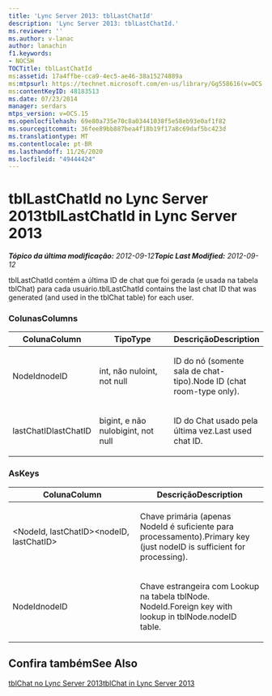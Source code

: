 ```yaml
---
title: 'Lync Server 2013: tblLastChatId'
description: 'Lync Server 2013: tblLastChatId.'
ms.reviewer: ''
ms.author: v-lanac
author: lanachin
f1.keywords:
- NOCSH
TOCTitle: tblLastChatId
ms:assetid: 17a4ffbe-cca9-4ec5-ae46-38a15274889a
ms:mtpsurl: https://technet.microsoft.com/en-us/library/Gg558616(v=OCS.15)
ms:contentKeyID: 48183513
ms.date: 07/23/2014
manager: serdars
mtps_version: v=OCS.15
ms.openlocfilehash: 69e80a735e70c8a03441038f5e58eb93e0af1f82
ms.sourcegitcommit: 36fee89bb887bea4f18b19f17a8c69daf5bc423d
ms.translationtype: MT
ms.contentlocale: pt-BR
ms.lasthandoff: 11/26/2020
ms.locfileid: "49444424"
---
```

# <a name="tbllastchatid-in-lync-server-2013"></a><span data-ttu-id="f4af4-103">tblLastChatId no Lync Server 2013</span><span class="sxs-lookup"><span data-stu-id="f4af4-103">tblLastChatId in Lync Server 2013</span></span>

<div data-xmlns="http://www.w3.org/1999/xhtml">

<div class="topic" data-xmlns="http://www.w3.org/1999/xhtml" data-msxsl="urn:schemas-microsoft-com:xslt" data-cs="https://msdn.microsoft.com/">

<div data-asp="https://msdn2.microsoft.com/asp">



</div>

<div id="mainSection">

<div id="mainBody"><span data-ttu-id="f4af4-104">

<span> </span></span><span class="sxs-lookup"><span data-stu-id="f4af4-104">

<span> </span></span></span>

<span data-ttu-id="f4af4-105">_**Tópico da última modificação:** 2012-09-12_</span><span class="sxs-lookup"><span data-stu-id="f4af4-105">_**Topic Last Modified:** 2012-09-12_</span></span>

<span data-ttu-id="f4af4-106">tblLastChatId contém a última ID de chat que foi gerada (e usada na tabela tblChat) para cada usuário.</span><span class="sxs-lookup"><span data-stu-id="f4af4-106">tblLastChatId contains the last chat ID that was generated (and used in the tblChat table) for each user.</span></span>

### <a name="columns"></a><span data-ttu-id="f4af4-107">Colunas</span><span class="sxs-lookup"><span data-stu-id="f4af4-107">Columns</span></span>

<table>
<colgroup>
<col style="width: 33%" />
<col style="width: 33%" />
<col style="width: 33%" />
</colgroup>
<thead>
<tr class="header">
<th><span data-ttu-id="f4af4-108">Coluna</span><span class="sxs-lookup"><span data-stu-id="f4af4-108">Column</span></span></th>
<th><span data-ttu-id="f4af4-109">Tipo</span><span class="sxs-lookup"><span data-stu-id="f4af4-109">Type</span></span></th>
<th><span data-ttu-id="f4af4-110">Descrição</span><span class="sxs-lookup"><span data-stu-id="f4af4-110">Description</span></span></th>
</tr>
</thead>
<tbody>
<tr class="odd">
<td><p><span data-ttu-id="f4af4-111">NodeId</span><span class="sxs-lookup"><span data-stu-id="f4af4-111">nodeID</span></span></p></td>
<td><p><span data-ttu-id="f4af4-112">int, não nulo</span><span class="sxs-lookup"><span data-stu-id="f4af4-112">int, not null</span></span></p></td>
<td><p><span data-ttu-id="f4af4-113">ID do nó (somente sala de chat-tipo).</span><span class="sxs-lookup"><span data-stu-id="f4af4-113">Node ID (chat room-type only).</span></span></p></td>
</tr>
<tr class="even">
<td><p><span data-ttu-id="f4af4-114">lastChatID</span><span class="sxs-lookup"><span data-stu-id="f4af4-114">lastChatID</span></span></p></td>
<td><p><span data-ttu-id="f4af4-115">bigint, e não nulo</span><span class="sxs-lookup"><span data-stu-id="f4af4-115">bigint, not null</span></span></p></td>
<td><p><span data-ttu-id="f4af4-116">ID do Chat usado pela última vez.</span><span class="sxs-lookup"><span data-stu-id="f4af4-116">Last used chat ID.</span></span></p></td>
</tr>
</tbody>
</table>


### <a name="keys"></a><span data-ttu-id="f4af4-117">As</span><span class="sxs-lookup"><span data-stu-id="f4af4-117">Keys</span></span>

<table>
<colgroup>
<col style="width: 50%" />
<col style="width: 50%" />
</colgroup>
<thead>
<tr class="header">
<th><span data-ttu-id="f4af4-118">Coluna</span><span class="sxs-lookup"><span data-stu-id="f4af4-118">Column</span></span></th>
<th><span data-ttu-id="f4af4-119">Descrição</span><span class="sxs-lookup"><span data-stu-id="f4af4-119">Description</span></span></th>
</tr>
</thead>
<tbody>
<tr class="odd">
<td><p><span data-ttu-id="f4af4-120">&lt;NodeId, lastChatID&gt;</span><span class="sxs-lookup"><span data-stu-id="f4af4-120">&lt;nodeID, lastChatID&gt;</span></span></p></td>
<td><p><span data-ttu-id="f4af4-121">Chave primária (apenas NodeId é suficiente para processamento).</span><span class="sxs-lookup"><span data-stu-id="f4af4-121">Primary key (just nodeID is sufficient for processing).</span></span></p></td>
</tr>
<tr class="even">
<td><p><span data-ttu-id="f4af4-122">NodeId</span><span class="sxs-lookup"><span data-stu-id="f4af4-122">nodeID</span></span></p></td>
<td><p><span data-ttu-id="f4af4-123">Chave estrangeira com Lookup na tabela tblNode. NodeId.</span><span class="sxs-lookup"><span data-stu-id="f4af4-123">Foreign key with lookup in tblNode.nodeID table.</span></span></p></td>
</tr>
</tbody>
</table>


<div>

## <a name="see-also"></a><span data-ttu-id="f4af4-124">Confira também</span><span class="sxs-lookup"><span data-stu-id="f4af4-124">See Also</span></span>


[<span data-ttu-id="f4af4-125">tblChat no Lync Server 2013</span><span class="sxs-lookup"><span data-stu-id="f4af4-125">tblChat in Lync Server 2013</span></span>](lync-server-2013-tblchat.md)  
  

<span data-ttu-id="f4af4-126"></div>

</div>

<span> </span>

</div>

</div>

</span><span class="sxs-lookup"><span data-stu-id="f4af4-126"></div>

</div>

<span> </span>

</div>

</div>

</span></span></div>

